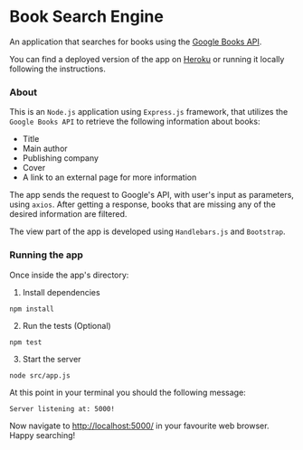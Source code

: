 # Book Search Engine

An application that searches for books using the [Google Books API](https://developers.google.com/books/docs/overview).

You can find a deployed version of the app on [Heroku](https://secret-sea-45295.herokuapp.com) or running it locally following the instructions.

### About

This is an `Node.js` application using `Express.js` framework, that utilizes the `Google Books API` to retrieve the following information about books:

* Title
* Main author
* Publishing company
* Cover
* A link to an external page for more information

The app sends the request to Google's API, with user's input as parameters, using `axios`.
After getting a response, books that are missing any of the desired information are filtered.

The view part of the app is developed using `Handlebars.js` and `Bootstrap`.

### Running the app

Once inside the app's directory:

1. Install dependencies

```
npm install
```

2. Run the tests (Optional)

```
npm test
```

3. Start the server

```
node src/app.js
```

At this point in your terminal you should the following message:

```
Server listening at: 5000!
```

Now navigate to [http://localhost:5000/](http://localhost:5000/) in your favourite web browser. Happy searching!